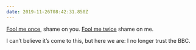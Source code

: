 ```yaml
---
date: 2019-11-26T08:42:31.850Z
---
```


[Fool me once](https://www.bbc.co.uk/news/entertainment-arts-50374630), shame on you. [Fool me twice](https://www.bbc.co.uk/news/entertainment-arts-50546115) shame on me.

I can’t believe it’s come to this, but here we are: I no longer trust the BBC.
